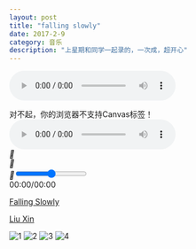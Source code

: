 ```yaml
---
layout: post
title: "falling slowly"
date: 2017-2-9
category: 音乐
description: "上星期和同学一起录的，一次成，超开心"
---
```


<audio controls="controls">
  <source src="/assets/falling.mp3" width=300 height=45 type="audio/mp3" />
Your browser does not support this audio format.
</audio>



<link rel="stylesheet" href="/assets/css/audio.css">
<script type="text/javascript" src="/assets/js/audio.js"></script>

<link rel="stylesheet" href="/assets/audio/css/style.css" media="screen" type="text/css" />
<script type="text/javascript">
window.onload=function(){

   var canvas=document.getElementById('canvas');
   if(canvas.getContext){
		var ctx=canvas.getContext("2d");
		ctx.beginPath();
		ctx.strokeStyle='darkgreen';
		ctx.lineCap='round';
		ctx.lineWidth=6;
		ctx.arc(160,160,150,0,Math.PI,false);
		ctx.stroke();
   }
					   
}
</script>

</head>

<body>
<div id="container">
	<canvas id="canvas" width="320" height="320">对不起，你的浏览器不支持Canvas标签！</canvas>
	<canvas id="progress" width="320" height="320"></canvas><!-- progress bar -->
	<div id="player">
		<audio id="audio" controls>
			<source src="/assets/falling.mp3" type="audio/mpeg" codecs="mp3"></source>		
		</audio>
		<div class="cover">
			<div class="controls">
				<div class="play_pause" id="play" title="Play" onClick="togglePlay()"><i>&#xe600;</i></div>
				<div class="play_pause" id="replay"  onclick="replayAudio()"><i>&#xe607;</i></div>
				<div class="voice"><i>&#xe608;</i><input id="volume" name="volume" min="0" max="1" step="0.1" type="range" onChange="setVolume()" /></div>
				<div id="times">00:00/00:00</div>
			</div><!-- #controls -->
			<div class="info">
				<p class="song"><a href="#" target="_blank">Falling Slowly</a></p>
				<p class="author"><a href="#" target="_blank">Liu Xin</a></p>
			</div>
		</div><!-- #cover -->
	</div><!-- #player -->

</div><!-- #container -->

<script src="/assets/audio/js/index.js"></script>





![1](http://wx3.sinaimg.cn/mw690/8db2c8cbgy1fcl88phzoyj20qo0zk0v7.jpg)
![2](http://wx3.sinaimg.cn/mw690/8db2c8cbgy1fcl89c5hjfj20pg0sxjw7.jpg)
![3](http://wx2.sinaimg.cn/mw690/8db2c8cbgy1fcl891vtg2j211i11itn8.jpg)
![4](http://wx3.sinaimg.cn/mw690/8db2c8cbgy1fcl88mkt1dj20zk0qojtm.jpg)